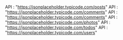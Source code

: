 API : "https://jsonplaceholder.typicode.com/posts"
API : "https://jsonplaceholder.typicode.com/comments" 
API : "https://jsonplaceholder.typicode.com/comments" 
API : "https://jsonplaceholder.typicode.com/photos" 
API : "https://jsonplaceholder.typicode.com/todos" 
API : "https://jsonplaceholder.typicode.com/users" 